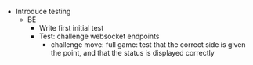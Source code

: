 - Introduce testing
  - BE
    - Write first initial test
    * Test: challenge websocket endpoints
      - challenge move: full game: test that the correct side is given the point, and that the status is displayed correctly
